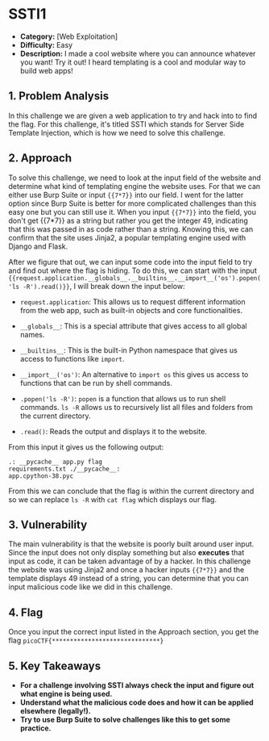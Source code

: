 # SSTI1

- **Category:** [Web Exploitation]
- **Difficulty:** Easy
- **Description:** I made a cool website where you can announce whatever you want! Try it out! I heard templating is a cool and modular way to build web apps!

## 1. Problem Analysis

In this challenge we are given a web application to try and hack into to find the flag. For this challenge, it's titled SSTI which stands for Server Side Template Injection, which is how we need to solve this challenge.

## 2. Approach

To solve this challenge, we need to look at the input field of the website and determine what kind of templating engine the website uses. For that we can either use Burp Suite or input `{{7*7}}` into our field. I went for the latter option since Burp Suite is better for more complicated challenges than this easy one but you can still use it. When you input `{{7*7}}` into the field, you don't get {{7*7}} as a string but rather you get the integer 49, indicating that this was passed in as code rather than a string. Knowing this, we can confirm that the site uses Jinja2, a popular templating engine used with Django and Flask.

After we figure that out, we can input some code into the input field to try and find out where the flag is hiding. To do this, we can start with the input `{{request.application.__globals__.__builtins__.__import__('os').popen('ls -R').read()}}`, I will break down the input below:

- `request.application`: This allows us to request different information from the web app, such as built-in objects and core functionalities.

- `__globals__`: This is a special attribute that gives access to all global names.

- `__builtins__`: This is the built-in Python namespace that gives us access to functions like `import`.

- `__import__('os')`: An alternative to `import os` this gives us access to functions that can be run by shell commands.

- `.popen('ls -R')`: `popen` is a function that allows us to run shell commands. `ls -R` allows us to recursively list all files and folders from the current directory.

- `.read()`: Reads the output and displays it to the website.

From this input it gives us the following output:

```
.: __pycache__ app.py flag
requirements.txt ./__pycache__:
app.cpython-38.pyc
```

From this we can conclude that the flag is within the current directory and so we can replace `ls -R` with `cat flag` which displays our flag.

## 3. Vulnerability

The main vulnerability is that the website is poorly built around user input. Since the input does not only display something but also **executes** that input as code, it can be taken advantage of by a hacker. In this challenge the website was using Jinja2 and once a hacker inputs `{{7*7}}` and the template displays 49 instead of a string, you can determine that you can input malicious code like we did in this challenge.

## 4. Flag

Once you input the correct input listed in the Approach section, you get the flag `picoCTF{******************************}`

## 5. Key Takeaways

- **For a challenge involving SSTI always check the input and figure out what engine is being used.**
- **Understand what the malicious code does and how it can be applied elsewhere (legally!).**
- **Try to use **Burp Suite** to solve challenges like this to get some practice.**
